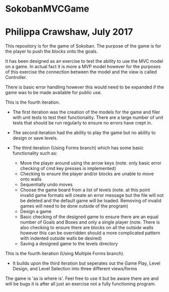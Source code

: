 # SokobanMVCGame
# Philippa Crawshaw, July 2017

This repository is for the game of Sokoban. The purpose of the game is for the player to push the blocks onto the goals. 

It has been designed as an exercise to test the ability to use the MVC model on a game. 
In actual fact it is more a MVP model however for the purposes of this exercise the connection between the model and the view is called Controller.

There is basic error handling however this would need to be expanded if the game was to be made available for public use.

This is the fourth iteration. 
  * The first iteration was the creation of the models for the game and filer with unit tests to test their functionality. There are a large number of unit tests that should be run regularly to ensure no errors have crept in.
  * The second iteration had the ability to play the game but no ability to design or save levels.

  * The third iteration (Using Forms branch) which has some basic functionality such as:
    * Move the player around using the arrow keys 
      (note. only basic error checking of cmd key presses is implemented)
    * Checking to ensure the player and/or blocks are unable to move onto walls
    * Sequentially undo moves
    * Choose the game board from a list of levels 
      (note. at this point invalid game formats will create an error message but the file will not be deleted and the default game will be loaded. Removing of invalid games will need to be done outside of the program) 
    * Design a game
    * Basic checking of the designed game to ensure there are an equal number of Goals and Boxes and only a single player 
    (note. There is also checking to ensure there are blocks on all the outside walls however this can be overridden should a more complicated pattern with indented outside walls be desired)
    * Saving a designed game to the levels directory
 
 This is the fourth iteration (Using Multiple Forms branch).
   * It builds upon the third iteration but seperates out the Game Play, Level Design, and Level Selection into three different views/forms
  
The game is 'as is where is'. Feel free to use it but be aware there are and will be bugs it is after all just an exercise not a fully functioning program.
